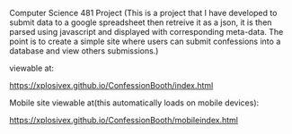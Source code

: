 Computer Science 481 Project
(This is a project that I have developed to submit data to a google spreadsheet
then retreive it as a json, it is then parsed using javascript and displayed with 
corresponding meta-data. The point is to create a simple site where users can submit confessions
into a database and view others submissions.)

viewable at:

https://xplosivex.github.io/ConfessionBooth/index.html

Mobile site viewable at(this automatically loads on mobile devices):

https://xplosivex.github.io/ConfessionBooth/mobileindex.html
